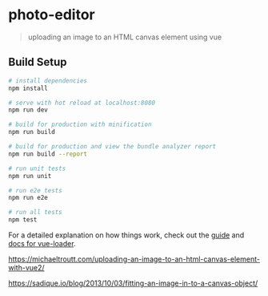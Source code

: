 # photo-editor

> uploading an image to an HTML canvas element using vue

## Build Setup

``` bash
# install dependencies
npm install

# serve with hot reload at localhost:8080
npm run dev

# build for production with minification
npm run build

# build for production and view the bundle analyzer report
npm run build --report

# run unit tests
npm run unit

# run e2e tests
npm run e2e

# run all tests
npm test
```

For a detailed explanation on how things work, check out the [guide](http://vuejs-templates.github.io/webpack/) and [docs for vue-loader](http://vuejs.github.io/vue-loader).

https://michaeltroutt.com/uploading-an-image-to-an-html-canvas-element-with-vue2/

https://sadique.io/blog/2013/10/03/fitting-an-image-in-to-a-canvas-object/